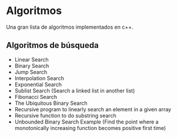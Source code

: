 Algoritmos
==========

Una gran lista de algoritmos implementados en c++.

Algoritmos de búsqueda
-------------------
* Linear Search
* Binary Search
* Jump Search
* Interpolation Search
* Exponential Search
* Sublist Search (Search a linked list in another list)
* Fibonacci Search
* The Ubiquitous Binary Search
* Recursive program to linearly search an element in a given array
* Recursive function to do substring search
* Unbounded Binary Search Example (Find the point where a monotonically increasing function becomes positive first time)
